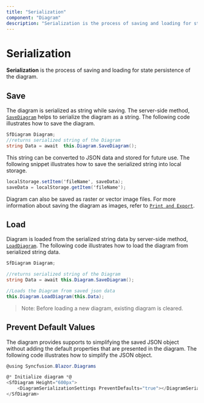 ```yaml
---
title: "Serialization"
component: "Diagram"
description: "Serialization is the process of saving and loading for state persistence of the diagram."
---
```


# Serialization

**Serialization** is the process of saving and loading for state persistence of the diagram.

## Save

The diagram is serialized as string while saving. The server-side method, [`SaveDiagram`](https://help.syncfusion.com/cr/blazor/Syncfusion.Blazor~Syncfusion.Blazor.Diagrams.SfDiagram~SaveDiagram.html) helps to serialize the diagram as a string. The following code illustrates how to save the diagram.

```csharp
SfDiagram Diagram;
//returns serialized string of the Diagram
string Data = await  this.Diagram.SaveDiagram();
```

This string can be converted to JSON data and stored for future use. The following snippet illustrates how to save the serialized string into local storage.

```csharp
localStorage.setItem('fileName', saveData);
saveData = localStorage.getItem('fileName');

```

Diagram can also be saved as raster or vector image files. For more information about saving the diagram as images, refer to [`Print and Export`](./export).

## Load

Diagram is loaded from the serialized string data by server-side method, [`LoadDiagram`](https://help.syncfusion.com/cr/blazor/Syncfusion.Blazor~Syncfusion.Blazor.Diagrams.SfDiagram~LoadDiagram.html).
The following code illustrates how to load the diagram from serialized string data.

```csharp
SfDiagram Diagram;

//returns serialized string of the Diagram
string Data = await this.Diagram.SaveDiagram();

//Loads the Diagram from saved json data
this.Diagram.LoadDiagram(this.Data);
```

>Note: Before loading a new diagram, existing diagram is cleared.

## Prevent Default Values

The diagram provides supports to simplifying the saved JSON object without adding the default properties that are presented in the diagram.
The following code illustrates how to simplify the JSON object.

```csharp
@using Syncfusion.Blazor.Diagrams

@* Initialize diagram *@
<SfDiagram Height="600px">
    <DiagramSerializationSettings PreventDefaults="true"></DiagramSerializationSettings>
</SfDiagram>
```
